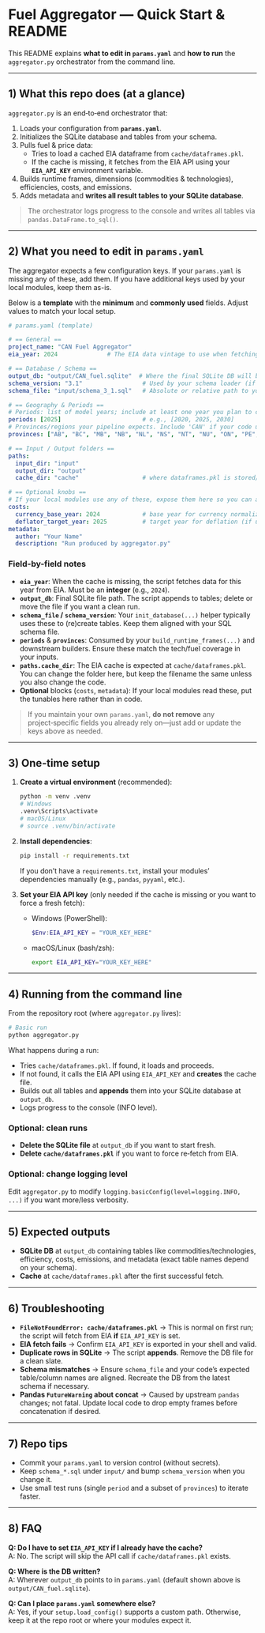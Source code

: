 # Fuel Aggregator — Quick Start & README

This README explains **what to edit in `params.yaml`** and **how to run** the `aggregator.py` orchestrator from the command line.

---

## 1) What this repo does (at a glance)

`aggregator.py` is an end‑to‑end orchestrator that:

1. Loads your configuration from **`params.yaml`**.
2. Initializes the SQLite database and tables from your schema.
3. Pulls fuel & price data:
   - Tries to load a cached EIA dataframe from `cache/dataframes.pkl`.
   - If the cache is missing, it fetches from the EIA API using your **`EIA_API_KEY`** environment variable.
4. Builds runtime frames, dimensions (commodities & technologies), efficiencies, costs, and emissions.
5. Adds metadata and **writes all result tables to your SQLite database**.

> The orchestrator logs progress to the console and writes all tables via `pandas.DataFrame.to_sql()`.

---

## 2) What you need to edit in `params.yaml`

The aggregator expects a few configuration keys. If your `params.yaml` is missing any of these, add them. If you have additional keys used by your local modules, keep them as-is.

Below is a **template** with the **minimum** and **commonly used** fields. Adjust values to match your local setup.

```yaml
# params.yaml (template)

# == General ==
project_name: "CAN Fuel Aggregator"
eia_year: 2024              # The EIA data vintage to use when fetching (int)

# == Database / Schema ==
output_db: "output/CAN_fuel.sqlite"  # Where the final SQLite DB will be written
schema_version: "3.1"                 # Used by your schema loader (if applicable)
schema_file: "input/schema_3_1.sql"   # Absolute or relative path to your SQL schema

# == Geography & Periods ==
# Periods: list of model years; include at least one year you plan to compute.
periods: [2025]                       # e.g., [2020, 2025, 2030]
# Provinces/regions your pipeline expects. Include 'CAN' if your code uses it for national totals.
provinces: ["AB", "BC", "MB", "NB", "NL", "NS", "NT", "NU", "ON", "PE", "QC", "SK", "YT", "CAN"]

# == Input / Output folders ==
paths:
  input_dir: "input"
  output_dir: "output"
  cache_dir: "cache"                  # where dataframes.pkl is stored/loaded

# == Optional knobs ==
# If your local modules use any of these, expose them here so you can adjust without code changes.
costs:
  currency_base_year: 2024            # base year for currency normalization (if used)
  deflator_target_year: 2025          # target year for deflation (if used)
metadata:
  author: "Your Name"
  description: "Run produced by aggregator.py"
```

### Field-by-field notes

- **`eia_year`**: When the cache is missing, the script fetches data for this year from EIA. Must be an **integer** (e.g., `2024`).  
- **`output_db`**: Final SQLite file path. The script appends to tables; delete or move the file if you want a clean run.
- **`schema_file` / `schema_version`**: Your `init_database(...)` helper typically uses these to (re)create tables. Keep them aligned with your SQL schema file.
- **`periods`** & **`provinces`**: Consumed by your `build_runtime_frames(...)` and downstream builders. Ensure these match the tech/fuel coverage in your inputs.
- **`paths.cache_dir`**: The EIA cache is expected at `cache/dataframes.pkl`. You can change the folder here, but keep the filename the same unless you also change the code.
- **Optional** blocks (`costs`, `metadata`): If your local modules read these, put the tunables here rather than in code.

> If you maintain your own `params.yaml`, **do not remove** any project‑specific fields you already rely on—just add or update the keys above as needed.

---

## 3) One‑time setup

1. **Create a virtual environment** (recommended):
   ```bash
   python -m venv .venv
   # Windows
   .venv\Scripts\activate
   # macOS/Linux
   # source .venv/bin/activate
   ```

2. **Install dependencies**:
   ```bash
   pip install -r requirements.txt
   ```
   If you don’t have a `requirements.txt`, install your modules’ dependencies manually (e.g., `pandas`, `pyyaml`, etc.).

3. **Set your EIA API key** (only needed if the cache is missing or you want to force a fresh fetch):
   - Windows (PowerShell):
     ```powershell
     $Env:EIA_API_KEY = "YOUR_KEY_HERE"
     ```
   - macOS/Linux (bash/zsh):
     ```bash
     export EIA_API_KEY="YOUR_KEY_HERE"
     ```

---

## 4) Running from the command line

From the repository root (where `aggregator.py` lives):

```bash
# Basic run
python aggregator.py
```

What happens during a run:

- Tries `cache/dataframes.pkl`. If found, it loads and proceeds.  
- If not found, it calls the EIA API using `EIA_API_KEY` and **creates** the cache file.  
- Builds out all tables and **appends** them into your SQLite database at `output_db`.  
- Logs progress to the console (INFO level).

### Optional: clean runs
- **Delete the SQLite file** at `output_db` if you want to start fresh.
- **Delete `cache/dataframes.pkl`** if you want to force re‑fetch from EIA.

### Optional: change logging level
Edit `aggregator.py` to modify `logging.basicConfig(level=logging.INFO, ...)` if you want more/less verbosity.

---

## 5) Expected outputs

- **SQLite DB** at `output_db` containing tables like commodities/technologies, efficiency, costs, emissions, and metadata (exact table names depend on your schema).
- **Cache** at `cache/dataframes.pkl` after the first successful fetch.

---

## 6) Troubleshooting

- **`FileNotFoundError: cache/dataframes.pkl`** → This is normal on first run; the script will fetch from EIA **if** `EIA_API_KEY` is set.
- **EIA fetch fails** → Confirm `EIA_API_KEY` is exported in your shell and valid.
- **Duplicate rows in SQLite** → The script **appends**. Remove the DB file for a clean slate.
- **Schema mismatches** → Ensure `schema_file` and your code’s expected table/column names are aligned. Recreate the DB from the latest schema if necessary.
- **Pandas `FutureWarning` about concat** → Caused by upstream `pandas` changes; not fatal. Update local code to drop empty frames before concatenation if desired.

---

## 7) Repo tips

- Commit your `params.yaml` to version control (without secrets).
- Keep `schema_*.sql` under `input/` and bump `schema_version` when you change it.
- Use small test runs (single `period` and a subset of `provinces`) to iterate faster.

---

## 8) FAQ

**Q: Do I have to set `EIA_API_KEY` if I already have the cache?**  
A: No. The script will skip the API call if `cache/dataframes.pkl` exists.

**Q: Where is the DB written?**  
A: Wherever `output_db` points to in `params.yaml` (default shown above is `output/CAN_fuel.sqlite`).

**Q: Can I place `params.yaml` somewhere else?**  
A: Yes, if your `setup.load_config()` supports a custom path. Otherwise, keep it at the repo root or where your modules expect it.
